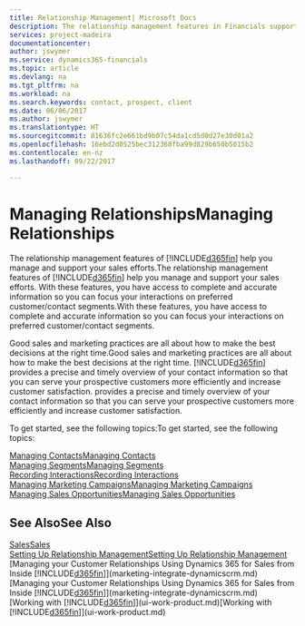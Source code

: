 ```yaml
---
title: Relationship Management| Microsoft Docs
description: The relationship management features in Financials support your sales efforts and let you access information about contacts and prospects so you can serve customers efficiently.
services: project-madeira
documentationcenter: 
author: jswymer
ms.service: dynamics365-financials
ms.topic: article
ms.devlang: na
ms.tgt_pltfrm: na
ms.workload: na
ms.search.keywords: contact, prospect, client
ms.date: 06/06/2017
ms.author: jswymer
ms.translationtype: HT
ms.sourcegitcommit: 81636fc2e661bd9b07c54da1cd5d0d27e30d01a2
ms.openlocfilehash: 16ebd2d0525bec312368fba99d829b650b5015b2
ms.contentlocale: en-nz
ms.lasthandoff: 09/22/2017

---
```

# <a name="managing-relationships"></a><span data-ttu-id="2a7aa-103">Managing Relationships</span><span class="sxs-lookup"><span data-stu-id="2a7aa-103">Managing Relationships</span></span>
<span data-ttu-id="2a7aa-104">The relationship management features of [!INCLUDE[d365fin](includes/d365fin_md.md)] help you manage and support your sales efforts.</span><span class="sxs-lookup"><span data-stu-id="2a7aa-104">The relationship management features of [!INCLUDE[d365fin](includes/d365fin_md.md)] help you manage and support your sales efforts.</span></span> <span data-ttu-id="2a7aa-105">With these features, you have access to complete and accurate information so you can focus your interactions on preferred customer/contact segments.</span><span class="sxs-lookup"><span data-stu-id="2a7aa-105">With these features, you have access to complete and accurate information so you can focus your interactions on preferred customer/contact segments.</span></span>

<span data-ttu-id="2a7aa-106">Good sales and marketing practices are all about how to make the best decisions at the right time.</span><span class="sxs-lookup"><span data-stu-id="2a7aa-106">Good sales and marketing practices are all about how to make the best decisions at the right time.</span></span> [!INCLUDE[d365fin](includes/d365fin_md.md)]<span data-ttu-id="2a7aa-107"> provides a precise and timely overview of your contact information so that you can serve your prospective customers more efficiently and increase customer satisfaction.</span><span class="sxs-lookup"><span data-stu-id="2a7aa-107"> provides a precise and timely overview of your contact information so that you can serve your prospective customers more efficiently and increase customer satisfaction.</span></span>

<span data-ttu-id="2a7aa-108">To get started, see the following topics:</span><span class="sxs-lookup"><span data-stu-id="2a7aa-108">To get started, see the following topics:</span></span>

[<span data-ttu-id="2a7aa-109">Managing Contacts</span><span class="sxs-lookup"><span data-stu-id="2a7aa-109">Managing Contacts</span></span>](marketing-contacts.md)  
[<span data-ttu-id="2a7aa-110">Managing Segments</span><span class="sxs-lookup"><span data-stu-id="2a7aa-110">Managing Segments</span></span>](marketing-segments.md)  
[<span data-ttu-id="2a7aa-111">Recording Interactions</span><span class="sxs-lookup"><span data-stu-id="2a7aa-111">Recording Interactions</span></span>](marketing-interactions.md)  
[<span data-ttu-id="2a7aa-112">Managing Marketing Campaigns</span><span class="sxs-lookup"><span data-stu-id="2a7aa-112">Managing Marketing Campaigns</span></span>](marketing-campaigns.md)  
[<span data-ttu-id="2a7aa-113">Managing Sales Opportunities</span><span class="sxs-lookup"><span data-stu-id="2a7aa-113">Managing Sales Opportunities</span></span>](marketing-manage-sales-opportunities.md)

## <a name="see-also"></a><span data-ttu-id="2a7aa-114">See Also</span><span class="sxs-lookup"><span data-stu-id="2a7aa-114">See Also</span></span>
[<span data-ttu-id="2a7aa-115">Sales</span><span class="sxs-lookup"><span data-stu-id="2a7aa-115">Sales</span></span>](sales-manage-sales.md)  
[<span data-ttu-id="2a7aa-116">Setting Up Relationship Management</span><span class="sxs-lookup"><span data-stu-id="2a7aa-116">Setting Up Relationship Management</span></span>](marketing-setup-marketing.md)  
<span data-ttu-id="2a7aa-117">[Managing your Customer Relationships Using Dynamics 365 for Sales from Inside [!INCLUDE[d365fin](includes/d365fin_md.md)]](marketing-integrate-dynamicscrm.md)</span><span class="sxs-lookup"><span data-stu-id="2a7aa-117">[Managing your Customer Relationships Using Dynamics 365 for Sales from Inside [!INCLUDE[d365fin](includes/d365fin_md.md)]](marketing-integrate-dynamicscrm.md)</span></span>  
<span data-ttu-id="2a7aa-118">[Working with [!INCLUDE[d365fin](includes/d365fin_md.md)]](ui-work-product.md)</span><span class="sxs-lookup"><span data-stu-id="2a7aa-118">[Working with [!INCLUDE[d365fin](includes/d365fin_md.md)]](ui-work-product.md)</span></span>  


